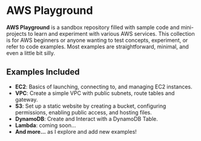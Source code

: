 # AWS Playground

**AWS Playground** is a sandbox repository filled with sample code and mini-projects to learn and experiment with various AWS services. This collection is for AWS beginners or anyone wanting to test concepts, experiment, or refer to code examples. Most examples are straightforward, minimal, and even a little bit silly.

## Examples Included

- **EC2**: Basics of launching, connecting to, and managing EC2 instances.
- **VPC**: Create a simple VPC with public subnets, route tables and gateway.
- **S3**: Set up a static website by creating a bucket, configuring permissions, enabling public access, and hosting files.
- **DynamoDB**: Create and Interact with a DynamoDB Table.
- **Lambda**: coming soon...
- **And more...** as I explore and add new examples!

